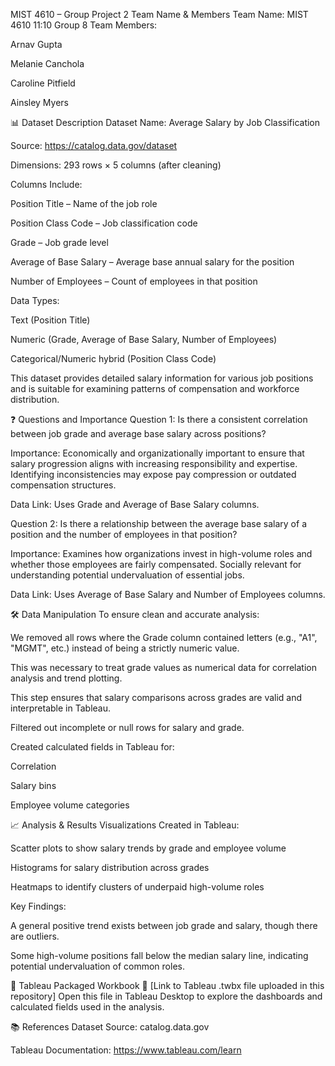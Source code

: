 MIST 4610 – Group Project 2
Team Name & Members
Team Name: MIST 4610 11:10 Group 8
Team Members:

Arnav Gupta

Melanie Canchola

Caroline Pitfield

Ainsley Myers

📊 Dataset Description
Dataset Name: Average Salary by Job Classification

Source: https://catalog.data.gov/dataset

Dimensions: 293 rows × 5 columns (after cleaning)

Columns Include:

Position Title – Name of the job role

Position Class Code – Job classification code

Grade – Job grade level

Average of Base Salary – Average base annual salary for the position

Number of Employees – Count of employees in that position

Data Types:

Text (Position Title)

Numeric (Grade, Average of Base Salary, Number of Employees)

Categorical/Numeric hybrid (Position Class Code)

This dataset provides detailed salary information for various job positions and is suitable for examining patterns of compensation and workforce distribution.

❓ Questions and Importance
Question 1:
Is there a consistent correlation between job grade and average base salary across positions?

Importance: Economically and organizationally important to ensure that salary progression aligns with increasing responsibility and expertise. Identifying inconsistencies may expose pay compression or outdated compensation structures.

Data Link: Uses Grade and Average of Base Salary columns.

Question 2:
Is there a relationship between the average base salary of a position and the number of employees in that position?

Importance: Examines how organizations invest in high-volume roles and whether those employees are fairly compensated. Socially relevant for understanding potential undervaluation of essential jobs.

Data Link: Uses Average of Base Salary and Number of Employees columns.

🛠️ Data Manipulation
To ensure clean and accurate analysis:

We removed all rows where the Grade column contained letters (e.g., "A1", "MGMT", etc.) instead of being a strictly numeric value.

This was necessary to treat grade values as numerical data for correlation analysis and trend plotting.

This step ensures that salary comparisons across grades are valid and interpretable in Tableau.

Filtered out incomplete or null rows for salary and grade.

Created calculated fields in Tableau for:

Correlation

Salary bins

Employee volume categories

📈 Analysis & Results
Visualizations Created in Tableau:

Scatter plots to show salary trends by grade and employee volume

Histograms for salary distribution across grades

Heatmaps to identify clusters of underpaid high-volume roles

Key Findings:

A general positive trend exists between job grade and salary, though there are outliers.

Some high-volume positions fall below the median salary line, indicating potential undervaluation of common roles.

🧳 Tableau Packaged Workbook
📁 [Link to Tableau .twbx file uploaded in this repository]
Open this file in Tableau Desktop to explore the dashboards and calculated fields used in the analysis.

📚 References
Dataset Source: catalog.data.gov

Tableau Documentation: https://www.tableau.com/learn
